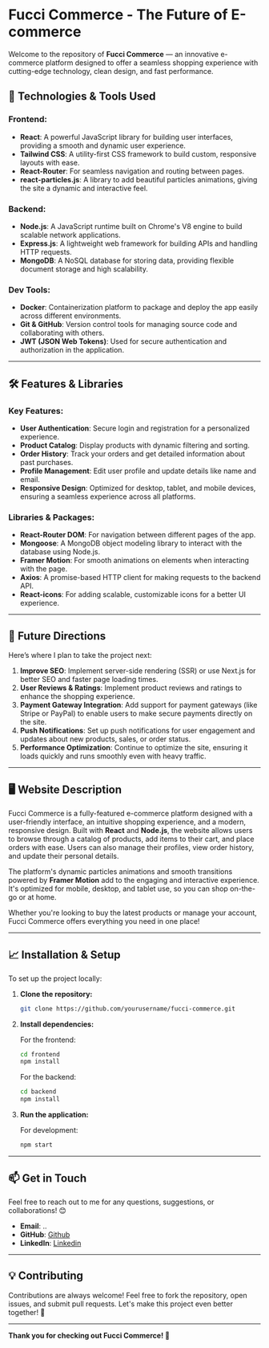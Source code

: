 
# **Fucci Commerce - The Future of E-commerce**

Welcome to the repository of **Fucci Commerce** — an innovative e-commerce platform designed to offer a seamless shopping experience with cutting-edge technology, clean design, and fast performance.

## **🔧 Technologies & Tools Used**

### **Frontend:**
- **React**: A powerful JavaScript library for building user interfaces, providing a smooth and dynamic user experience.
- **Tailwind CSS**: A utility-first CSS framework to build custom, responsive layouts with ease.
- **React-Router**: For seamless navigation and routing between pages.
- **react-particles.js**: A library to add beautiful particles animations, giving the site a dynamic and interactive feel.

### **Backend:**
- **Node.js**: A JavaScript runtime built on Chrome's V8 engine to build scalable network applications.
- **Express.js**: A lightweight web framework for building APIs and handling HTTP requests.
- **MongoDB**: A NoSQL database for storing data, providing flexible document storage and high scalability.

### **Dev Tools:**
- **Docker**: Containerization platform to package and deploy the app easily across different environments.
- **Git & GitHub**: Version control tools for managing source code and collaborating with others.
- **JWT (JSON Web Tokens)**: Used for secure authentication and authorization in the application.

---

## **🛠️ Features & Libraries**

### **Key Features:**
- **User Authentication**: Secure login and registration for a personalized experience.
- **Product Catalog**: Display products with dynamic filtering and sorting.
- **Order History**: Track your orders and get detailed information about past purchases.
- **Profile Management**: Edit user profile and update details like name and email.
- **Responsive Design**: Optimized for desktop, tablet, and mobile devices, ensuring a seamless experience across all platforms.

### **Libraries & Packages:**
- **React-Router DOM**: For navigation between different pages of the app.
- **Mongoose**: A MongoDB object modeling library to interact with the database using Node.js.
- **Framer Motion**: For smooth animations on elements when interacting with the page.
- **Axios**: A promise-based HTTP client for making requests to the backend API.
- **React-icons**: For adding scalable, customizable icons for a better UI experience.

---

## **🚀 Future Directions**
Here’s where I plan to take the project next:

1. **Improve SEO**: Implement server-side rendering (SSR) or use Next.js for better SEO and faster page loading times.
2. **User Reviews & Ratings**: Implement product reviews and ratings to enhance the shopping experience.
3. **Payment Gateway Integration**: Add support for payment gateways (like Stripe or PayPal) to enable users to make secure payments directly on the site.
4. **Push Notifications**: Set up push notifications for user engagement and updates about new products, sales, or order status.
5. **Performance Optimization**: Continue to optimize the site, ensuring it loads quickly and runs smoothly even with heavy traffic.

---

## **🖥️ Website Description**

Fucci Commerce is a fully-featured e-commerce platform designed with a user-friendly interface, an intuitive shopping experience, and a modern, responsive design. Built with **React** and **Node.js**, the website allows users to browse through a catalog of products, add items to their cart, and place orders with ease. Users can also manage their profiles, view order history, and update their personal details.

The platform's dynamic particles animations and smooth transitions powered by **Framer Motion** add to the engaging and interactive experience. It's optimized for mobile, desktop, and tablet use, so you can shop on-the-go or at home.

Whether you're looking to buy the latest products or manage your account, Fucci Commerce offers everything you need in one place!

---

## **📈 Installation & Setup**

To set up the project locally:

1. **Clone the repository:**

   ```bash
   git clone https://github.com/yourusername/fucci-commerce.git


2. **Install dependencies:**

   For the frontend:

   ```bash
   cd frontend
   npm install
   ```

   For the backend:

   ```bash
   cd backend
   npm install
   ```

3. **Run the application:**

   For development:

   ```bash
   npm start
   ```

---

## **📫 Get in Touch**
Feel free to reach out to me for any questions, suggestions, or collaborations! 😊

- **Email**: ..
- **GitHub**: [Github](https://github.com/FucciUnavailable)
- **LinkedIn**: [Linkedin](https://linkedin.com/in/amine-akacha)

---

## **💡 Contributing**

Contributions are always welcome! Feel free to fork the repository, open issues, and submit pull requests. Let's make this project even better together! 🙌

---

**Thank you for checking out Fucci Commerce! 🚀**
```
